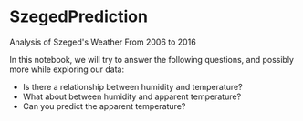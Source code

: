 # SzegedPrediction
Analysis of Szeged's Weather From 2006 to 2016

In this notebook, we will try to answer the following questions, and possibly more while exploring our data:
- Is there a relationship between humidity and temperature?
- What about between humidity and apparent temperature?
- Can you predict the apparent temperature?
